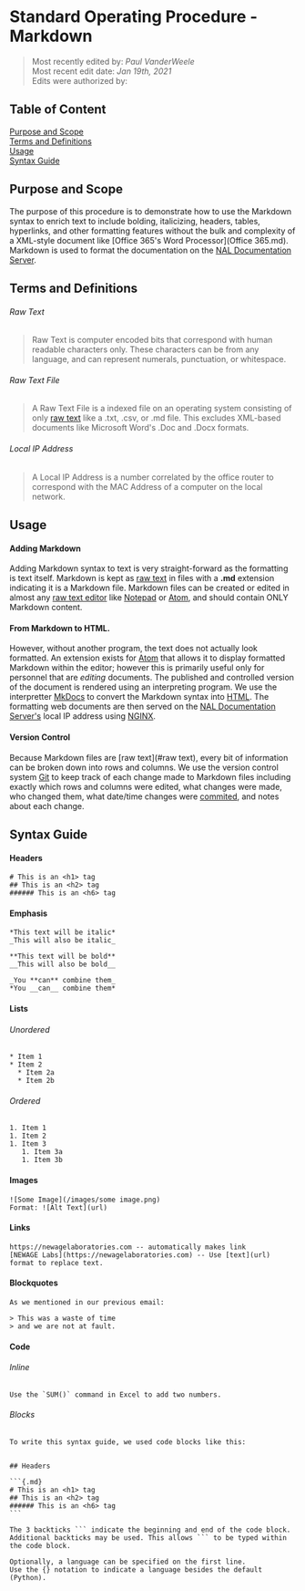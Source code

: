 # Standard Operating Procedure - Markdown

>Most recently edited by: *Paul VanderWeele*  
>Most recent edit date: *Jan 19th, 2021*  
>Edits were authorized by:  

## Table of Content

[Purpose and Scope](#purpose-and-scope)  
[Terms and Definitions](#terms-and-definitions)  
[Usage](#usage)  
[Syntax Guide](#syntax-guide)   

## Purpose and Scope

The purpose of this procedure is to demonstrate how to use the Markdown syntax to enrich text to include bolding, italicizing, headers, tables, hyperlinks, and other formatting features without the bulk and complexity of a XML-style document like [Office 365's Word Processor](Office 365.md). Markdown is used to format the documentation on the [NAL Documentation Server](Servers.md).

## Terms and Definitions

###### Raw Text

> Raw Text is computer encoded bits that correspond with human readable characters only. These characters can be from any language, and can represent numerals, punctuation, or whitespace.

###### Raw Text File

> A Raw Text File is a indexed file on an operating system consisting of only [raw text](raw-text) like a .txt, .csv, or .md file. This excludes XML-based documents like Microsoft Word's .Doc and .Docx formats.

###### Local IP Address

> A Local IP Address is a number correlated by the office router to correspond with the MAC Address of a computer on the local network.

## Usage

#### Adding Markdown
Adding Markdown syntax to text is very straight-forward as the formatting is text itself. Markdown is kept as [raw text](#raw-text) in files with a **.md** extension indicating it is a Markdown file. Markdown files can be created or edited in almost any [raw text editor](#raw-text-editor) like [Notepad](Notepad.md) or [Atom](Atom.md), and should contain ONLY Markdown content.

#### From Markdown to HTML.

 However, without another program, the text does not actually look formatted. An extension exists for [Atom](Atom.md) that allows it to display formatted Markdown within the editor; however this is primarily useful only for personnel that are *editing* documents. The published and controlled version of the document is rendered using an interpreting program. We use the interpretter [MkDocs](MkDocs.md) to convert the Markdown syntax into [HTML](HTML.md). The formatting web documents are then served on the [NAL Documentation Server's](Servers.md) local IP address using [NGINX](#NGINX.md).

#### Version Control

Because Markdown files are [raw text](#raw text), every bit of information can be broken down into rows and columns. We use the version control system [Git](Git.md) to keep track of each change made to Markdown files including exactly which rows and columns were edited, what changes were made, who changed them, what date/time changes were [commited](Git.md/#commit), and notes about each change.

## Syntax Guide

#### Headers

```{.md}
# This is an <h1> tag
## This is an <h2> tag
###### This is an <h6> tag
```

#### Emphasis  

```{.md}
*This text will be italic*  
_This will also be italic_  

**This text will be bold**  
__This will also be bold__  

_You **can** combine them_  
*You __can__ combine them*  
```  

#### Lists

###### Unordered

```{.md}
* Item 1  
* Item 2  
  * Item 2a  
  * Item 2b  
```

###### Ordered

```{.md}  
1. Item 1  
1. Item 2  
1. Item 3  
   1. Item 3a  
   1. Item 3b  
```  

#### Images

```{.md}  
![Some Image](/images/some image.png)  
Format: ![Alt Text](url)  
```  

#### Links

```{.md}
https://newagelaboratories.com -- automatically makes link  
[NEWAGE Labs](https://newagelaboratories.com) -- Use [text](url) format to replace text.  
```  

#### Blockquotes

```{.md}  
As we mentioned in our previous email:  

> This was a waste of time  
> and we are not at fault.  
```  

#### Code

###### Inline

```{.md}  
Use the `SUM()` command in Excel to add two numbers.  
```  

###### Blocks

````{.md}  
To write this syntax guide, we used code blocks like this:  


## Headers  

```{.md}  
# This is an <h1> tag  
## This is an <h2> tag  
###### This is an <h6> tag  
```  

The 3 backticks ``` indicate the beginning and end of the code block.  
Additional backticks may be used. This allows ``` to be typed within the code block.

Optionally, a language can be specified on the first line.  
Use the {} notation to indicate a language besides the default (Python).

````  

